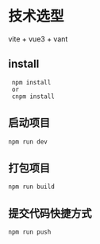 # 技术选型
  vite + vue3 + vant 
## install
  ```
   npm install 
   or 
   cnpm install
  ```

## 启动项目
```
npm run dev
```

## 打包项目
```
npm run build
```

## 提交代码快捷方式
```
npm run push
```
